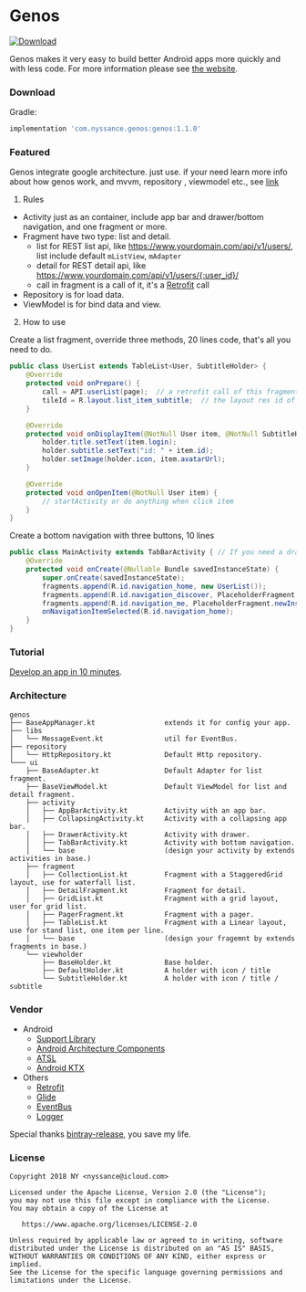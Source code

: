 # Genos
[ ![Download](https://api.bintray.com/packages/nyssance/maven/genos/images/download.svg) ](https://bintray.com/nyssance/maven/genos/_latestVersion)

Genos makes it very easy to build better Android apps more quickly and with less code.
For more information please see [the website][1].

### Download
Gradle:
```gradle
implementation 'com.nyssance.genos:genos:1.1.0'
```
### Featured
Genos integrate google architecture. just use. if your need learn more info about how genos work, and mvvm, repository , viewmodel etc., see [link](https://developer.android.com/topic/libraries/architecture/index.html)

1. Rules

- Activity just as an container, include app bar and drawer/bottom navigation, and one fragment or more.
- Fragment have two type: list and detail.
  - list for REST list api, like https://www.yourdomain.com/api/v1/users/, list include default `mListView`, `mAdapter`
  - detail for REST detail api, like https://www.yourdomain,com/api/v1/users/{:user_id}/
  - call in fragment is a call of it, it's a [Retrofit](http://square.github.io/retrofit/) call 
- Repository is for load data.
- ViewModel is for bind data and view.

2. How to use

Create a list fragment, override three methods, 20 lines code, that's all you need to do.
```java
public class UserList extends TableList<User, SubtitleHolder> {
    @Override
    protected void onPrepare() {
        call = API.userList(page);  // a retrofit call of this fragment.
        tileId = R.layout.list_item_subtitle;  // the layout res id of list item
    }

    @Override
    protected void onDisplayItem(@NotNull User item, @NotNull SubtitleHolder holder, int viewType) {
        holder.title.setText(item.login);
        holder.subtitle.setText("id: " + item.id);
        holder.setImage(holder.icon, item.avatarUrl);
    }

    @Override
    protected void onOpenItem(@NotNull User item) {
        // startActivity or do anything when click item
    }
}
```

Create a bottom navigation with three buttons, 10 lines
```java
public class MainActivity extends TabBarActivity { // If you need a drawer navigation, just use DrawerActivity
    @Override
    protected void onCreate(@Nullable Bundle savedInstanceState) {
        super.onCreate(savedInstanceState);
        fragments.append(R.id.navigation_home, new UserList());
        fragments.append(R.id.navigation_discover, PlaceholderFragment.newInstance(2));
        fragments.append(R.id.navigation_me, PlaceholderFragment.newInstance(3));
        onNavigationItemSelected(R.id.navigation_home);
    }
}
```

### Tutorial
[Develop an app in 10 minutes][1].

### Architecture
```
genos
├── BaseAppManager.kt                 extends it for config your app.
├── libs
│   └── MessageEvent.kt               util for EventBus.
├── repository
│   └── HttpRepository.kt             Default Http repository.
└─── ui
    ├── BaseAdapter.kt                Default Adapter for list fragment.
    ├── BaseViewModel.kt              Default ViewModel for list and detail fragment.
    ├── activity
    │   ├── AppBarActivity.kt         Activity with an app bar.
    │   ├── CollapsingActivity.kt     Activity with a collapsing app bar.
    │   ├── DrawerActivity.kt         Activity with drawer.
    │   ├── TabBarActivity.kt         Activity with bottom navigation.
    │   └── base                      (design your activity by extends activities in base.)
    ├── fragment
    │   ├── CollectionList.kt         Fragment with a StaggeredGrid layout, use for waterfall list.
    │   ├── DetailFragment.kt         Fragment for detail.
    │   ├── GridList.kt               Fragment with a grid layout, user for grid list.
    │   ├── PagerFragment.kt          Fragment with a pager.
    │   ├── TableList.kt              Fragment with a Linear layout, use for stand list, one item per line.
    │   └── base                      (design your fragemnt by extends fragments in base.)
    └── viewholder
        ├── BaseHolder.kt             Base holder.
        ├── DefaultHolder.kt          A holder with icon / title
        └── SubtitleHolder.kt         A holder with icon / title / subtitle
```

### Vendor
* Android
  * [Support Library](https://developer.android.com/topic/libraries/support-library/index.html)
  * [Android Architecture Components](https://developer.android.com/topic/libraries/architecture/index.html)
  * [ATSL](https://developer.android.com/topic/libraries/testing-support-library/index.html)
  * [Android KTX](https://github.com/android/android-ktx)
* Others
  * [Retrofit](https://square.github.io/retrofit/)
  * [Glide](https://github.com/bumptech/glide)
  * [EventBus](https://github.com/greenrobot/EventBus)
  * [Logger](https://github.com/orhanobut/logger)

Special thanks [bintray-release](https://github.com/novoda/bintray-release), you save my life.

### License
    Copyright 2018 NY <nyssance@icloud.com>

    Licensed under the Apache License, Version 2.0 (the "License");
    you may not use this file except in compliance with the License.
    You may obtain a copy of the License at

       https://www.apache.org/licenses/LICENSE-2.0

    Unless required by applicable law or agreed to in writing, software
    distributed under the License is distributed on an "AS IS" BASIS,
    WITHOUT WARRANTIES OR CONDITIONS OF ANY KIND, either express or implied.
    See the License for the specific language governing permissions and
    limitations under the License.

[1]: https://nyssance.github.io/genos
[2]: https://search.maven.org/remote_content?g=com.nyssance.genos&a=genos&v=LATEST
[10]: https://developer.android.com/studio/projects/create-project.html
